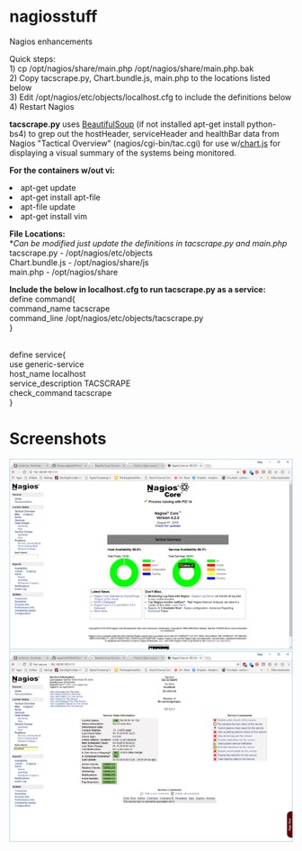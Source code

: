 # nagiosstuff
Nagios enhancements

Quick steps:
<br>1) cp /opt/nagios/share/main.php /opt/nagios/share/main.php.bak
<br>2) Copy tacscrape.py, Chart.bundle.js, main.php to the locations listed below
<br>3) Edit /opt/nagios/etc/objects/localhost.cfg to include the definitions below
<br>4) Restart Nagios

<b>tacscrape.py</b> uses <a href="https://www.crummy.com/software/BeautifulSoup/bs4/doc/">BeautifulSoup</a> (if not installed apt-get install python-bs4) to grep out the hostHeader, serviceHeader and healthBar data from Nagios "Tactical Overview" (nagios/cgi-bin/tac.cgi) for use w/<a href="http://www.chartjs.org">chart.js</a> for displaying a visual summary of the systems being monitored.

<b>For the containers w/out vi:</b>
<li>apt-get update
<li>apt-get install apt-file
<li>apt-file update
<li>apt-get install vim

<b>File Locations:</b>
  <br>*<i>Can be modified just update the definitions in tacscrape.py and main.php</i>
  <br>tacscrape.py - /opt/nagios/etc/objects
  <br>Chart.bundle.js - /opt/nagios/share/js
  <br>main.php - /opt/nagios/share
  
 <b>Include the below in localhost.cfg to run tacscrape.py as a service:</b>
<br>define command{
<br>command_name    tacscrape
<br>command_line    /opt/nagios/etc/objects/tacscrape.py
<br>}

<br>define service{
<br>use                 generic-service
<br>host_name           localhost
<br>service_description TACSCRAPE
<br>check_command       tacscrape
<br>}

# Screenshots
![main.php](https://github.com/thinkitdata/nagiosstuff/blob/master/main.php-1.png)
![TACSCRAPE service](https://github.com/thinkitdata/nagiosstuff/blob/master/TACSCRAPE-service.png)
